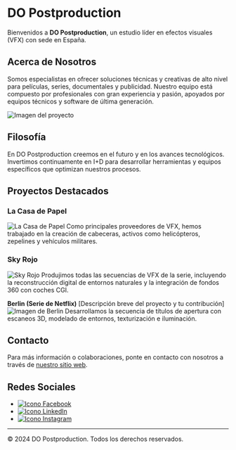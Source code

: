 # DO Postproduction

Bienvenidos a **DO Postproduction**, un estudio líder en efectos visuales (VFX) con sede en España.

## Acerca de Nosotros

Somos especialistas en ofrecer soluciones técnicas y creativas de alto nivel para películas, series, documentales y publicidad. Nuestro equipo está compuesto por profesionales con gran experiencia y pasión, apoyados por equipos técnicos y software de última generación.

![Imagen del proyecto](URL-de-la-imagen-del-proyecto)

## Filosofía

En DO Postproduction creemos en el futuro y en los avances tecnológicos. Invertimos continuamente en I+D para desarrollar herramientas y equipos específicos que optimizan nuestros procesos.

## Proyectos Destacados

### La Casa de Papel
![La Casa de Papel](https://pics.filmaffinity.com/la_casa_de_papel-844739080-mmed.jpg)
Como principales proveedores de VFX, hemos trabajado en la creación de cabeceras, activos como helicópteros, zepelines y vehículos militares.

### Sky Rojo
![Sky Rojo](https://images-wixmp-ed30a86b8c4ca887773594c2.wixmp.com/i/151c14f3-8e84-4341-87ca-aa77d57f3a0d/dehlzyz-2c943919-0651-4726-84c5-96cb3858f41e.png)
Produjimos todas las secuencias de VFX de la serie, incluyendo la reconstrucción digital de entornos naturales y la integración de fondos 360 con coches CGI.

**Berlin (Serie de Netflix)**
[Descripción breve del proyecto y tu contribución]
![Imagen de Berlin](https://s1.dmcdn.net/v/Uvg5I1aYvCA6OYahX/x1080)
Desarrollamos la secuencia de títulos de apertura con escaneos 3D, modelado de entornos, texturización e iluminación.

## Contacto

Para más información o colaboraciones, ponte en contacto con nosotros a través de [nuestro sitio web](https://www.dopostproduction.com).

## Redes Sociales

- [![Icono Facebook](URL-de-la-imagen-icono-Facebook)](https://www.facebook.com/dopostproduction)
- [![Icono LinkedIn](URL-de-la-imagen-icono-LinkedIn)](https://www.linkedin.com/company/dopostproduction)
- [![Icono Instagram](URL-de-la-imagen-icono-Instagram)](https://www.instagram.com/dopostproduction)

---

© 2024 DO Postproduction. Todos los derechos reservados.
